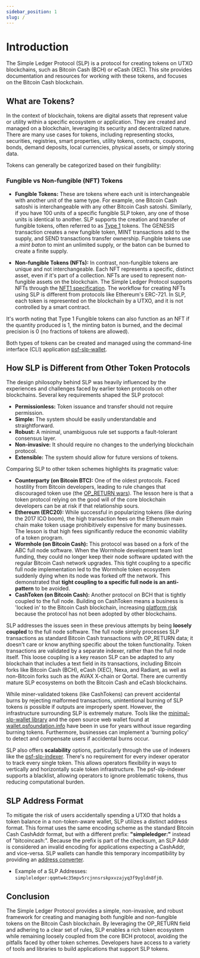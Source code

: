 ```yaml
---
sidebar_position: 1
slug: /
---
```



# Introduction

The Simple Ledger Protocol (SLP) is a protocol for creating tokens on UTXO blockchains, such as Bitcoin Cash (BCH) or eCash (XEC). This site provides documentation and resources for working with these tokens, and focuses on the Bitcoin Cash blockchain.

## What are Tokens?

In the context of blockchain, tokens are digital assets that represent value or utility within a specific ecosystem or application. They are created and managed on a blockchain, leveraging its security and decentralized nature. There are many use cases for tokens, including representing stocks, securities, registries, smart properties, utility tokens, contracts, coupons, bonds, demand deposits, local currencies, physical assets, or simply storing data.

Tokens can generally be categorized based on their fungibility:

### Fungible vs Non-fungible (NFT) Tokens

*   **Fungible Tokens:** These are tokens where each unit is interchangeable with another unit of the same type. For example, one Bitcoin Cash satoshi is interchangeable with any other Bitcoin Cash satoshi. Similarly, if you have 100 units of a specific fungible SLP token, any one of those units is identical to another. SLP supports the creation and transfer of fungible tokens, often referred to as [Type 1](https://github.com/simpleledger/slp-specifications/blob/master/slp-token-type-1.md) tokens. The GENESIS transaction creates a new fungible token, MINT transactions add to the supply, and SEND transactions transfer ownership. Fungible tokens use a *mint baton* to mint an unlimited supply, or the baton can be burned to create a finite supply.

*   **Non-fungible Tokens (NFTs):** In contrast, non-fungible tokens are unique and not interchangeable. Each NFT represents a specific, distinct asset, even if it's part of a collection. NFTs are used to represent non-fungible assets on the blockchain. The Simple Ledger Protocol supports NFTs through the [NFT1 specification](https://github.com/simpleledger/slp-specifications/blob/master/slp-nft-1.md). The workflow for creating NFTs using SLP is different from protocols like Ethereum's ERC-721. In SLP, each token is represented on the blockchain by a UTXO, and it is not controlled by a smart contract.

It's worth noting that Type 1 Fungible tokens can also function as an NFT if the quantity produced is 1, the minting baton is burned, and the decimal precision is 0 (no fractions of tokens are allowed).

Both types of tokens can be created and managed using the command-line interface (CLI) application [psf-slp-wallet](/simple-fungible-tokens).

## How SLP is Different from Other Token Protocols

The design philosophy behind SLP was heavily influenced by the experiences and challenges faced by earlier token protocols on other blockchains. Several key requirements shaped the SLP protocol:
*   **Permissionless:** Token issuance and transfer should not require permission.
*   **Simple:** The system should be easily understandable and straightforward.
*   **Robust:** A minimal, unambiguous rule set supports a fault-tolerant consensus layer.
*   **Non-invasive:** It should require no changes to the underlying blockchain protocol.
*   **Extensible:** The system should allow for future versions of tokens.

Comparing SLP to other token schemes highlights its pragmatic value:

*   **Counterparty (on Bitcoin BTC):** One of the oldest protocols. Faced hostility from Bitcoin developers, leading to rule changes that discouraged token use (the [OP_RETURN wars](https://blog.bitmex.com/dapps-or-only-bitcoin-transactions-the-2014-debate/)). The lesson here is that a token protocol relying on the good will of the core blockchain developers can be at risk if that relationship sours.
*   **Ethereum (ERC20):** While successful in popularizing tokens (like during the 2017 ICO boom), the high transaction fees on the Ethereum main chain make token usage prohibitively expensive for many businesses. The lesson is that high fees significantly reduce the economic viability of a token program.
*   **Wormhole (on Bitcoin Cash):** This protocol was based on a fork of the ABC full node software. When the Wormhole development team lost funding, they could no longer keep their node software updated with the regular Bitcoin Cash network upgrades. This tight coupling to a specific full node implementation led to the Wormhole token ecosystem suddenly dying when its node was forked off the network. This demonstrated that **tight coupling to a specific full node is an anti-pattern** to be avoided.
*   **CashToken (on Bitcoin Cash):** Another protocol on BCH that is tightly coupled to the full node. Building on CashToken means a business is 'locked in' to the Bitcoin Cash blockchain, increasing [platform risk](https://www.startupillustrated.com/Archive/Platform-Risk/) because the protocol has not been adopted by other blockchains.

SLP addresses the issues seen in these previous attempts by being **loosely coupled** to the full node software. The full node simply processes SLP transactions as standard Bitcoin Cash transactions with OP_RETURN data; it doesn't care or know anything specific about the token functionality. Token transactions are validated by a separate indexer, rather than the full node itself. This loose coupling is a key reason SLP can be adapted to any blockchain that includes a text field in its transactions, including Bitcoin forks like Bitcoin Cash (BCH), eCash (XEC), Nexa, and Radiant, as well as non-Bitcoin forks such as the AVAX X-chain or Qortal. There are currently mature SLP ecosystems on both the Bitcoin Cash and eCash blockchains.

While miner-validated tokens (like CashTokens) can prevent accidental burns by rejecting malformed transactions, unintentional burning of SLP tokens *is* possible if outputs are improperly spent. However, the infrastructure surrounding SLP is extremely mature. Tools like the [minimal-slp-wallet library](https://www.npmjs.com/package/minimal-slp-wallet) and the open source web wallet found at [wallet.psfoundation.info](https://wallet.psfoundation.info) have been in use for years without issue regarding burning tokens. Furthermore, businesses can implement a 'burning policy' to detect and compensate users if accidental burns occur.

SLP also offers **scalability** options, particularly through the use of indexers like the [psf-slp-indexer](https://github.com/Permissionless-Software-Foundation/psf-slp-indexer). There's no requirement for every indexer operator to track every single token. This allows operators flexibility in ways to vertically and horizontally scale token infrastructure. The psf-slp-indexer supports a blacklist, allowing operators to ignore problematic tokens, thus reducing computational burden.

## SLP Address Format

To mitigate the risk of users accidentally spending a UTXO that holds a token balance in a non-token-aware wallet, SLP utilizes a distinct address format. This format uses the same encoding scheme as the standard Bitcoin Cash CashAddr format, but with a different prefix: **"simpleledger:"** instead of "bitcoincash:". Because the prefix is part of the checksum, an SLP Addr is considered an invalid encoding for applications expecting a CashAddr, and vice-versa. SLP wallets can handle this temporary incompatibility by providing an [address converter](https://address.fullstack.cash). 

- Example of a SLP Addresses: `simpleledger:qqmtw4c35mpv5rcjnnsrskpxvzajyq3f9ygldn8fj0`.


## Conclusion

The Simple Ledger Protocol provides a simple, non-invasive, and robust framework for creating and managing both fungible and non-fungible tokens on the Bitcoin Cash blockchain. By leveraging the OP_RETURN field and adhering to a clear set of rules, SLP enables a rich token ecosystem while remaining loosely coupled from the core BCH protocol, avoiding the pitfalls faced by other token schemes. Developers have access to a variety of tools and libraries to build applications that support SLP tokens.



